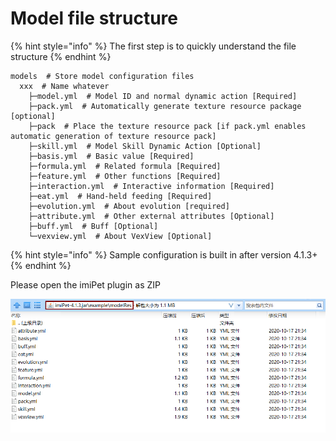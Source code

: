 # Model file structure

{% hint style="info" %}
The first step is to quickly understand the file structure
{% endhint %}

```text
models  # Store model configuration files
  xxx  # Name whatever
    ├─model.yml  # Model ID and normal dynamic action [Required]
    ├─pack.yml  # Automatically generate texture resource package [optional]
    ├─pack  # Place the texture resource pack [if pack.yml enables automatic generation of texture resource pack]
    ├─skill.yml  # Model Skill Dynamic Action [Optional]
    ├─basis.yml  # Basic value [Required]
    ├─formula.yml  # Related formula [Required]
    ├─feature.yml  # Other functions [Required]
    ├─interaction.yml  # Interactive information [Required]
    ├─eat.yml  # Hand-held feeding [Required]
    ├─evolution.yml  # About evolution [required]
    ├─attribute.yml  # Other external attributes [Optional]
    ├─buff.yml  # Buff [Optional]
    └─vexview.yml  # About VexView [Optional]
```

{% hint style="info" %}
Sample configuration is built in after version 4.1.3+
{% endhint %}

Please open the imiPet plugin as ZIP

![](../../.gitbook/assets/111.png)

